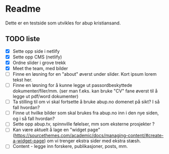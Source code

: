 # Readme

Dette er en testside som utvikles for abup kristiansand. 


## TODO liste

- [x] Sette opp side i netlify
- [x] Sette opp CMS (netlify)
- [x] Ordne slider i grove trekk
- [x] Meet the team, med bilder
- [ ] Finne en løsning for en "about" øverst under slider. Kort ipsum lorem tekst her.
- [ ] Finne en løsning for å kunne legge ut passordbeskyttede dokumenter/filer/mm. (ser man f.eks. kan bruke "CV" fane øverst til å legge ut pdf/word dokumenter)
- [ ] Ta stilling til om vi skal fortsette å bruke abup.no domenet på sikt? I så fall hvordan?
- [ ] Finne ut hvilke bilder som skal brukes fra abup.no inn i den nye siden, og i så fall hvordan?
- [ ] Sette opp abup.tv, spinnville følelser, mm som eksterne prosjekter ? 
- [ ] Kan være aktuelt å lage en "widget page" (https://sourcethemes.com/academic/docs/managing-content/#create-a-widget-page) om vi trenger ekstra sider med ekstra stæsh.
- [ ] Content - legge inn forskere, publikasjoner, posts, mm. 